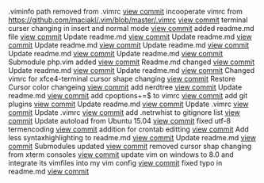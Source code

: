 .viminfo path removed from .vimrc [view commit](http://github.com/andi-blafasl/vim/commit/0a1e35b230312460816ca2e1aeee5341e9f8c7a1)
incooperate vimrc from https://github.com/maciakl/.vim/blob/master/.vimrc [view commit](http://github.com/andi-blafasl/vim/commit/08bee8fd6741ac46ecd0f613475b2262ef0f6730)
terminal curser changing in insert and normal mode [view commit](http://github.com/andi-blafasl/vim/commit/0602784898f73ff5e69d49452caa6323773e0880)
added readme.md file [view commit](http://github.com/andi-blafasl/vim/commit/93e9a6103a20232ad25642d96f18611db0332874)
Update readme.md [view commit](http://github.com/andi-blafasl/vim/commit/ed128b02bcccfb3d47c380a76a3be0b910ea2660)
Update readme.md [view commit](http://github.com/andi-blafasl/vim/commit/bb1cd5fdffc00a00214a2c0831186f0fed461837)
Update readme.md [view commit](http://github.com/andi-blafasl/vim/commit/1f46512125f08b4a7343815db6113e4c020faab0)
Update readme.md [view commit](http://github.com/andi-blafasl/vim/commit/225a252688c79929568e593bec170840df177ed0)
Update readme.md [view commit](http://github.com/andi-blafasl/vim/commit/cdffa5c945ef89e0278f82b006251c4b0f2c2180)
Update readme.md [view commit](http://github.com/andi-blafasl/vim/commit/c2df997aacd78a49af675ad4750d184446fa5fbd)
Submodule php.vim added [view commit](http://github.com/andi-blafasl/vim/commit/f5c48eb0d3b69b6728bdc573c7e0e8f8372dae19)
Readme.md changed [view commit](http://github.com/andi-blafasl/vim/commit/7b00746d46957e4e22ce245ac9c0894b33d3b5c5)
Update readme.md [view commit](http://github.com/andi-blafasl/vim/commit/1291a532f640aec23f05c2d3d4544ae5cb6902d3)
Update readme.md [view commit](http://github.com/andi-blafasl/vim/commit/d1b07d2eb1bfddbe0248b32cb229e408fc28b28d)
Changed vimrc for xfce4-terminal cursor shape changing [view commit](http://github.com/andi-blafasl/vim/commit/fdf96968364a4ffe8423038d3a3e8ec213e213d3)
Restore Cursor color changeing [view commit](http://github.com/andi-blafasl/vim/commit/611cd4f858ae6997f2ee5435ebf8148cd22d54dc)
add nerdtree [view commit](http://github.com/andi-blafasl/vim/commit/13f4b1374df2b7a9bf892a7b8a35d5276f6d105c)
Update readme.md [view commit](http://github.com/andi-blafasl/vim/commit/0b699a0907e11366f34a458c3c18a483e20aec14)
add cpoptions+=$ to vimrc [view commit](http://github.com/andi-blafasl/vim/commit/64f7a28e57497c4e5935d1c793e072ca0473f30c)
add git plugins [view commit](http://github.com/andi-blafasl/vim/commit/b085a4a59c0df11327a95c00da2f7fb5c0f58b5a)
Update readme.md [view commit](http://github.com/andi-blafasl/vim/commit/a77151ba493d0e0364139e0cf0d81f3f40cebef7)
Update .vimrc [view commit](http://github.com/andi-blafasl/vim/commit/66431e41d1775ebabcce956746d79b29de45be5e)
Update .vimrc [view commit](http://github.com/andi-blafasl/vim/commit/ff275d3e76b2482692250654b4a6ebbf41391556)
add .netrwhist to gitignore list [view commit](http://github.com/andi-blafasl/vim/commit/d50c3936d9d1886f9138eccc115220934affa368)
Update autoload from Ubuntu 15.04 [view commit](http://github.com/andi-blafasl/vim/commit/6e9b8eee22d4e0773183bf08dc972f47d8c55da8)
fixed utf-8 termencoding [view commit](http://github.com/andi-blafasl/vim/commit/92657545c6e724c3661dfe0030ff28b10676d999)
addition for crontab editting [view commit](http://github.com/andi-blafasl/vim/commit/3f252f978434217c16d2a841cb3919b80c061da9)
Add less syntaxhighlighting to readme.md [view commit](http://github.com/andi-blafasl/vim/commit/e4489412a2b71a46f26ffa7b3fceaa52b94792a6)
Update readme.md [view commit](http://github.com/andi-blafasl/vim/commit/156e1b8260f71ec972a653c7fec3d7a860527fb7)
Submodules updated [view commit](http://github.com/andi-blafasl/vim/commit/35bcc1be21a9062e16e0d6763838be53b59af08a)
removed cursor shap changing from xterm consoles [view commit](http://github.com/andi-blafasl/vim/commit/0d695c581796c64a714e4dff4c4abca507349b82)
update vim on windows to 8.0 and integrate its vimfiles into my vim config [view commit](http://github.com/andi-blafasl/vim/commit/a7795b681adef818dfaa43f4f316e44c1a2f1f86)
fixed typo in readme.md [view commit](http://github.com/andi-blafasl/vim/commit/c1481796b80888ecab5f61e8db694d97c5a7599f)
